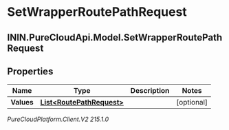 # SetWrapperRoutePathRequest

## ININ.PureCloudApi.Model.SetWrapperRoutePathRequest

## Properties

|Name | Type | Description | Notes|
|------------ | ------------- | ------------- | -------------|
| **Values** | [**List&lt;RoutePathRequest&gt;**](RoutePathRequest) |  | [optional] |



_PureCloudPlatform.Client.V2 215.1.0_
